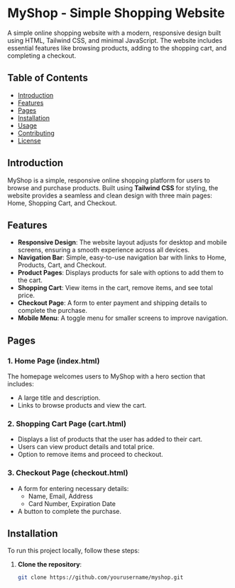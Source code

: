 # MyShop - Simple Shopping Website

A simple online shopping website with a modern, responsive design built using HTML, Tailwind CSS, and minimal JavaScript. The website includes essential features like browsing products, adding to the shopping cart, and completing a checkout.

## Table of Contents

- [Introduction](#introduction)
- [Features](#features)
- [Pages](#pages)
- [Installation](#installation)
- [Usage](#usage)
- [Contributing](#contributing)
- [License](#license)

## Introduction

MyShop is a simple, responsive online shopping platform for users to browse and purchase products. Built using **Tailwind CSS** for styling, the website provides a seamless and clean design with three main pages: Home, Shopping Cart, and Checkout. 

## Features

- **Responsive Design**: The website layout adjusts for desktop and mobile screens, ensuring a smooth experience across all devices.
- **Navigation Bar**: Simple, easy-to-use navigation bar with links to Home, Products, Cart, and Checkout.
- **Product Pages**: Displays products for sale with options to add them to the cart.
- **Shopping Cart**: View items in the cart, remove items, and see total price.
- **Checkout Page**: A form to enter payment and shipping details to complete the purchase.
- **Mobile Menu**: A toggle menu for smaller screens to improve navigation.

## Pages

### 1. **Home Page (index.html)**

The homepage welcomes users to MyShop with a hero section that includes:
- A large title and description.
- Links to browse products and view the cart.

### 2. **Shopping Cart Page (cart.html)**

- Displays a list of products that the user has added to their cart.
- Users can view product details and total price.
- Option to remove items and proceed to checkout.

### 3. **Checkout Page (checkout.html)**

- A form for entering necessary details:
  - Name, Email, Address
  - Card Number, Expiration Date
- A button to complete the purchase.

## Installation

To run this project locally, follow these steps:

1. **Clone the repository**:
   ```bash
   git clone https://github.com/yourusername/myshop.git
